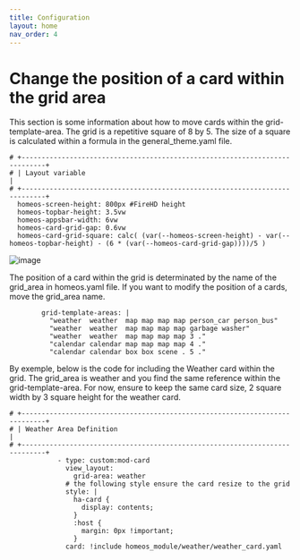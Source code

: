 ```yaml
---
title: Configuration
layout: home
nav_order: 4
---
```




# Change the position of a card within the grid area

This section is some information about how to move cards within the grid-template-area. The grid is a repetitive square of 8 by 5.
The size of a square is calculated within a formula in the general_theme.yaml file.

    # +----------------------------------------------------------------------------+
    # | Layout variable                                                            |
    # +----------------------------------------------------------------------------+
      homeos-screen-height: 800px #FireHD height
      homeos-topbar-height: 3.5vw
      homeos-appsbar-width: 6vw
      homeos-card-grid-gap: 0.6vw
      homeos-card-grid-square: calc( (var(--homeos-screen-height) - var(--homeos-topbar-height) - (6 * (var(--homeos-card-grid-gap))))/5 )



![image](https://github.com/avenger11/HomeOS-doc/assets/37946892/ea34fcb7-3abd-49b8-b99e-7bfc8f390352)



The position of a card within the grid is determinated by the name of the grid_area in homeos.yaml file.
If you want to modify the position of a cards, move the grid_area name.

            grid-template-areas: |
              "weather  weather  map map map map person_car person_bus"
              "weather  weather  map map map map garbage washer"
              "weather  weather  map map map map 3 ."
              "calendar calendar map map map map 4 ."
              "calendar calendar box box scene . 5 ."

By exemple, below is the code for including the Weather card within the grid. The grid_area is weather and you find the same reference within the grid-template-area. For now, ensure to keep the same card size, 2 square width by 3 square height for the weather card.

    # +----------------------------------------------------------------------------+
    # | Weather Area Definition                                                    |
    # +----------------------------------------------------------------------------+
                - type: custom:mod-card 
                  view_layout:
                    grid-area: weather
                  # the following style ensure the card resize to the grid
                  style: |
                    ha-card {
                      display: contents;   
                    }
                    :host {
                      margin: 0px !important;
                    }
                  card: !include homeos_module/weather/weather_card.yaml  
